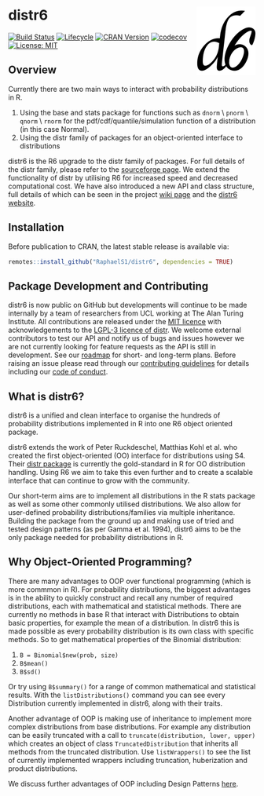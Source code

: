 # distr6 <img src="man/figures/logo.png" align="right" alt="" width="120" />

[![Build Status](https://travis-ci.com/RaphaelS1/distr6.svg?branch=master)](https://travis-ci.com/RaphaelS1/distr6)
[![Lifecycle](https://img.shields.io/badge/lifecycle-experimental-orange.svg)](https://img.shields.io/badge/lifecycle-experimental-orange.svg)
[![CRAN Version](http://www.r-pkg.org/badges/version/distr6)](http://www.r-pkg.org/badges/version/distr6)
[![codecov](https://codecov.io/gh/RaphaelS1/distr6/branch/master/graph/badge.svg)](https://codecov.io/gh/RaphaelS1/distr6/branch/master/graph/badge.svg)
[![License: MIT](https://img.shields.io/badge/License-MIT-yellow.svg)](https://opensource.org/licenses/MIT)

## Overview

Currently there are two main ways to interact with probability distributions in R.
1. Using the base and stats package for functions such as `dnorm` \ `pnorm` \ `qnorm` \ `rnorm` for the pdf/cdf/quantile/simulation function of a distribution (in this case Normal).
1. Using the distr family of packages for an object-oriented interface to distributions

distr6 is the R6 upgrade to the distr family of packages. For full details of the distr family, please refer to the [sourceforge page](http://distr.r-forge.r-project.org/). We extend the functionality of distr by utilising R6 for increased speed and decreased computational cost. We have also introduced a new API and class structure, full details of which can be seen in the project [wiki page](https://github.com/RaphaelS1/distr6/wiki) and the [distr6 website](https://RaphaelS1.github.io/distr6/).

## Installation

Before publication to CRAN, the latest stable release is available via:
````R
remotes::install_github("RaphaelS1/distr6", dependencies = TRUE)
````

## Package Development and Contributing

distr6 is now public on GitHub but developments will continue to be made internally by a team of researchers from UCL working at The Alan Turing Institute. All contributions are released under the [MIT licence](https://opensource.org/licenses/MIT) with acknowledgements to the [LGPL-3 licence of distr](https://github.com/RaphaelS1/distr6/blob/master/Licensing). We welcome external contributors to test our API and notify us of bugs and issues however we are not currently looking for feature requests as the API is still in development. See our [roadmap](https://raphaels1.github.io/distr6/articles/roadmap.html) for short- and long-term plans. Before raising an issue please read through our [contributing guidelines](https://github.com/RaphaelS1/distr6/blob/master/CONTRIBUTING.md) for details including our [code of conduct](https://github.com/RaphaelS1/distr6/blob/master/CODE_OF_CONDUCT.md).

## What is distr6?

distr6 is a unified and clean interface to organise the hundreds of probability distributions implemented in R into one R6 object oriented package.

distr6 extends the work of Peter Ruckdeschel, Matthias Kohl et al. who created the first object-oriented (OO) interface for distributions using S4. Their [distr package](http://distr.r-forge.r-project.org/) is currently the gold-standard in R for OO distribution handling. Using R6 we aim to take this even further and to create a scalable interface that can continue to grow with the community.

Our short-term aims are to implement all distributions in the R stats package as well as some other commonly utilised distributions. We also allow for user-defined probability distributions/families via multiple inheritance. Building the package from the ground up and making use of tried and tested design patterns (as per Gamma et al. 1994), distr6 aims to be the only package needed for probability distributions in R.


## Why Object-Oriented Programming?

There are many advantages to OOP over functional programming (which is more commmon in R). For probability distributions, the biggest advantages is in the ability to quickly construct and recall any number of required distributions, each with mathematical and statistical methods. There are currently no methods in base R that interact with Distributions to obtain basic properties, for example the mean of a distribution. In distr6 this is made possible as every probability distribution is its own class with specific methods. So to get mathematical properties of the Binomial distribution:
1. `B = Binomial$new(prob, size)`
2. `B$mean()`
3. `B$sd()`

Or try using `B$summary()` for a range of common mathematical and statistical results. With the `listDistributions()` command you can see every Distribution currently implemented in distr6, along with their traits.

Another advantage of OOP is making use of inheritance to implement more complex distributions from base distributions. For example any distribution can be easily truncated with a call to `truncate(distribution, lower, upper)` which creates an object of class `TruncatedDistribution` that inherits all methods from the truncated distribution. Use `listWrappers()` to see the list of currently implemented wrappers including truncation, huberization and product distributions. 

We discuss further advantages of OOP including Design Patterns [here](https://raphaels1.github.io/distr6/articles/oop_and_design_patterns.html).
